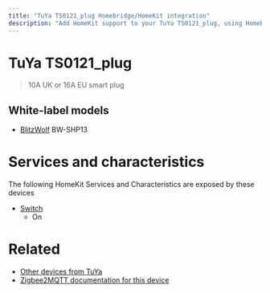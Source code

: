 ```yaml
---
title: "TuYa TS0121_plug Homebridge/HomeKit integration"
description: "Add HomeKit support to your TuYa TS0121_plug, using Homebridge, Zigbee2MQTT and homebridge-z2m."
---
```

<!---
This file has been GENERATED using src/docgen/docgen.ts
DO NOT EDIT THIS FILE MANUALLY!
-->
# TuYa TS0121_plug
> 10A UK or 16A EU smart plug


## White-label models
* [BlitzWolf](../index.md#blitzwolf) BW-SHP13

# Services and characteristics
The following HomeKit Services and Characteristics are exposed by
these devices

* [Switch](../../switch.md)
  * On


# Related
* [Other devices from TuYa](../index.md#tuya)
* [Zigbee2MQTT documentation for this device](https://www.zigbee2mqtt.io/devices/TS0121_plug.html)